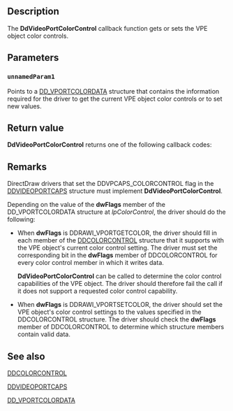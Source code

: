 ## Description

The **DdVideoPortColorControl** callback function gets or sets the VPE object color controls.

## Parameters

### `unnamedParam1`

Points to a [DD_VPORTCOLORDATA](https://learn.microsoft.com/windows/desktop/api/ddrawint/ns-ddrawint-dd_vportcolordata) structure that contains the information required for the driver to get the current VPE object color controls or to set new values.

## Return value

**DdVideoPortColorControl** returns one of the following callback codes:

## Remarks

DirectDraw drivers that set the DDVPCAPS_COLORCONTROL flag in the [DDVIDEOPORTCAPS](https://learn.microsoft.com/windows/desktop/api/dvp/ns-dvp-ddvideoportcaps) structure must implement **DdVideoPortColorControl**.

Depending on the value of the **dwFlags** member of the DD_VPORTCOLORDATA structure at *lpColorControl*, the driver should do the following:

* When **dwFlags** is DDRAWI_VPORTGETCOLOR, the driver should fill in each member of the [DDCOLORCONTROL](https://learn.microsoft.com/previous-versions/windows/hardware/drivers/ff549237(v=vs.85)) structure that it supports with the VPE object's current color control setting. The driver must set the corresponding bit in the **dwFlags** member of DDCOLORCONTROL for every color control member in which it writes data.

  **DdVideoPortColorControl** can be called to determine the color control capabilities of the VPE object. The driver should therefore fail the call if it does not support a requested color control capability.
* When **dwFlags** is DDRAWI_VPORTSETCOLOR, the driver should set the VPE object's color control settings to the values specified in the DDCOLORCONTROL structure. The driver should check the **dwFlags** member of DDCOLORCONTROL to determine which structure members contain valid data.

## See also

[DDCOLORCONTROL](https://learn.microsoft.com/previous-versions/windows/hardware/drivers/ff549237(v=vs.85))

[DDVIDEOPORTCAPS](https://learn.microsoft.com/windows/desktop/api/dvp/ns-dvp-ddvideoportcaps)

[DD_VPORTCOLORDATA](https://learn.microsoft.com/windows/desktop/api/ddrawint/ns-ddrawint-dd_vportcolordata)